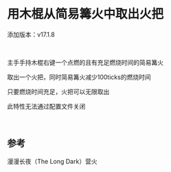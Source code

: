 # 用木棍从简易篝火中取出火把

添加版本：v17.1.8

​     

主手手持木棍右键一个点燃的且有充足燃烧时间的简易篝火

取出一个火把，同时简易篝火减少100ticks的燃烧时间

只要燃烧时间充足，火把可以无限取出



此特性无法通过配置文件关闭

​     

## 参考

漫漫长夜（The Long Dark）营火
